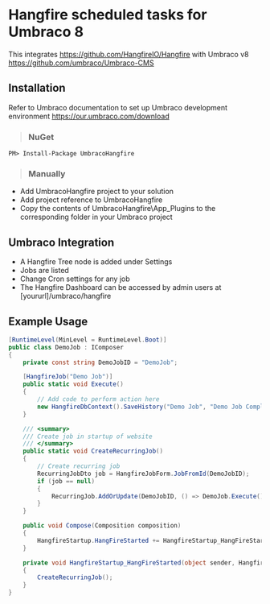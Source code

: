 # Hangfire scheduled tasks for Umbraco 8 #

This integrates https://github.com/HangfireIO/Hangfire with Umbraco v8 https://github.com/umbraco/Umbraco-CMS

## Installation ##
Refer to Umbraco documentation to set up Umbraco development environment https://our.umbraco.com/download
>### NuGet ###
```
PM> Install-Package UmbracoHangfire
```
>### Manually ###
* Add UmbracoHangfire project to your solution
* Add project reference to UmbracoHangfire
* Copy the contents of UmbracoHangfire\App_Plugins to the corresponding folder in your Umbraco project

## Umbraco Integration ##

* A Hangfire Tree node is added under Settings
 * Jobs are listed
 * Change Cron settings for any job
* The Hangfire Dashboard can be accessed by admin users at [yoururl]/umbraco/hangfire

## Example Usage ##

```csharp
[RuntimeLevel(MinLevel = RuntimeLevel.Boot)]
public class DemoJob : IComposer
{
	private const string DemoJobID = "DemoJob";

	[HangfireJob("Demo Job")]
	public static void Execute()
	{
		// Add code to perform action here
		new HangfireDbContext().SaveHistory("Demo Job", "Demo Job Completed Successfully", DateTime.Now);            
	}

	/// <summary>
	/// Create job in startup of website
	/// </summary>
	public static void CreateRecurringJob()
	{
		// Create recurring job
		RecurringJobDto job = HangfireJobForm.JobFromId(DemoJobID);
		if (job == null)
		{
			RecurringJob.AddOrUpdate(DemoJobID, () => DemoJob.Execute(), "0 0 * * *", TimeZoneInfo.Local);
		}
	}

	public void Compose(Composition composition)
	{
		HangfireStartup.HangFireStarted += HangfireStartup_HangFireStarted;
	}

	private void HangfireStartup_HangFireStarted(object sender, HangfireStartedArgs e)
	{
		CreateRecurringJob();
	}
}
```